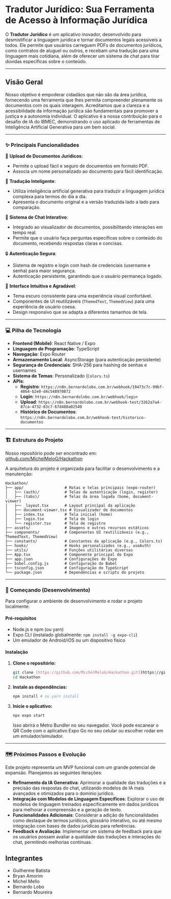 # Tradutor Jurídico: Sua Ferramenta de Acesso à Informação Jurídica

O **Tradutor Jurídico** é um aplicativo inovador, desenvolvido para desmistificar a linguagem jurídica e tornar documentos legais acessíveis a todos. Ele permite que usuários carreguem PDFs de documentos jurídicos, como contratos de aluguel ou outros, e recebam uma tradução para uma linguagem mais cotidiana, além de oferecer um sistema de chat para tirar dúvidas específicas sobre o conteúdo.

---
## Visão Geral

Nosso objetivo é empoderar cidadãos que não são da área jurídica, fornecendo uma ferramenta que lhes permita compreender plenamente os documentos com os quais interagem. Acreditamos que a clareza e a acessibilidade da informação jurídica são fundamentais para promover a justiça e a autonomia individual. O aplicativo é a nossa contribuição para o desafio de IA do IBMEC, demonstrando o uso aplicado de ferramentas de Inteligência Artificial Generativa para um bem social.

---
### ✨ Principais Funcionalidades

📄 **Upload de Documentos Jurídicos**:
* Permite o upload fácil e seguro de documentos em formato PDF.
* Associa um nome personalizado ao documento para fácil identificação.

📝 **Tradução Inteligente**:
* Utiliza inteligência artificial generativa para traduzir a linguagem jurídica complexa para termos do dia a dia.
* Apresenta o documento original e a versão traduzida lado a lado para comparação.

💬 **Sistema de Chat Interativo**:
* Integrado ao visualizador de documentos, possibilitando interações em tempo real.
* Permite que o usuário faça perguntas específicas sobre o conteúdo do documento, recebendo respostas claras e concisas.

🔒 **Autenticação Segura**:
* Sistema de registro e login com hash de credenciais (username e senha) para maior segurança.
* Autenticação persistente, garantindo que o usuário permaneça logado.

🎨 **Interface Intuitiva e Agradável**:
* Tema escuro consistente para uma experiência visual confortável.
* Componentes de UI reutilizáveis (`ThemedText`, `ThemedView`) para uma experiência de usuário coesa.
* Design responsivo que se adapta a diferentes tamanhos de tela.

---
### 💻 Pilha de Tecnologia

* **Frontend (Mobile)**: React Native / Expo
* **Linguagem de Programação**: TypeScript
* **Navegação**: Expo Router
* **Armazenamento Local**: AsyncStorage (para autenticação persistente)
* **Segurança de Credenciais**: SHA-256 para hashing de senhas e usernames
* **Sistema de Temas**: Personalizado (`Colors.ts`)
* **APIs**:
    * **Registro**: `https://n8n.bernardolobo.com.br/webhook/19473c7c-99bf-40b4-b2e0-d4c548970872`
    * **Login**: `https://n8n.bernardolobo.com.br/webhook/login`
    * **Upload**: `https://n8n.bernardolobo.com.br/webhook-test/3262a7a4-87ca-4732-83c7-67d480a02540`
    * **Histórico de Documentos**: `https://n8n.bernardolobo.com.br/webhook-test/historico-documentos`

---
### 🏗️ Estrutura do Projeto

Nosso repositório pode ser encontrado em: [github.com/MichelMeloG/Hackathon](https://github.com/MichelMeloG/Hackathon)

A arquitetura do projeto é organizada para facilitar o desenvolvimento e a manutenção:
```
Hackathon/
├── app/                  # Rotas e telas principais (expo-router)
│   ├── (auth)/           # Telas de autenticação (login, register)
│   ├── (tabs)/           # Telas da área logada (home, document-viewer)
│   ├── _layout.tsx       # Layout principal da aplicação
│   ├── document-viewer.tsx # Visualizador de documentos
│   ├── index.tsx         # Tela inicial (home)
│   ├── login.tsx         # Tela de login
│   └── register.tsx      # Tela de registro
├── assets/               # Imagens e outros recursos estáticos
├── components/           # Componentes UI reutilizáveis (e.g., ThemedText, ThemedView)
├── constants/            # Constantes da aplicação (e.g., Colors.ts)
├── hooks/                # Hooks personalizados (e.g., useAuth)
├── utils/                # Funções utilitárias diversas
├── App.tsx               # Componente principal do Expo
├── app.json              # Configurações do Expo
├── babel.config.js       # Configuração do Babel
├── tsconfig.json         # Configuração do TypeScript
└── package.json          # Dependências e scripts do projeto
```
---
### 🚀 Começando (Desenvolvimento)

Para configurar o ambiente de desenvolvimento e rodar o projeto localmente:

#### Pré-requisitos

* Node.js e npm (ou yarn)
* Expo CLI (instalado globalmente: `npm install -g expo-cli`)
* Um emulador de Android/iOS ou um dispositivo físico

#### Instalação

1.  **Clone o repositório:**
    ```bash
    git clone [https://github.com/MichelMeloG/Hackathon.git](https://github.com/MichelMeloG/Hackathon.git)
    cd Hackathon
    ```

2.  **Instale as dependências:**
    ```bash
    npm install # ou yarn install
    ```

3.  **Inicie o aplicativo:**
    ```bash
    npx expo start
    ```
    Isso abrirá o Metro Bundler no seu navegador. Você pode escanear o QR Code com o aplicativo Expo Go no seu celular ou escolher rodar em um emulador/simulador.

---
### 🗺️ Próximos Passos e Evolução

Este projeto representa um MVP funcional com um grande potencial de expansão. Planejamos as seguintes iterações:

* **Refinamento da IA Generativa**: Aprimorar a qualidade das traduções e a precisão das respostas do chat, utilizando modelos de IA mais avançados e otimizados para o domínio jurídico.
* **Integração com Modelos de Linguagem Específicos**: Explorar o uso de modelos de linguagem treinados especificamente em dados jurídicos para melhorar a compreensão e a geração de texto.
* **Funcionalidades Adicionais**: Considerar a adição de funcionalidades como destaque de termos jurídicos, glossário interativo, ou até mesmo integração com bases de dados jurídicas para referências.
* **Feedback e Avaliação**: Implementar um sistema de feedback para que os usuários possam avaliar a qualidade das traduções e interações do chat, permitindo melhorias contínuas.

## Integrantes

- Guilherme Batista
- Bryan Amorim
- Michel Mello
- Bernardo Lobo
- Bernardo Moureira
